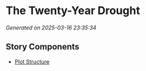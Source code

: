 # The Twenty-Year Drought

*Generated on 2025-03-16 23:35:34*

## Story Components

- [Plot Structure](./plot_structure.txt)
